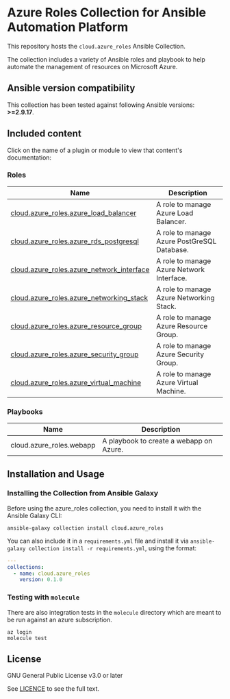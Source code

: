 # Azure Roles Collection for Ansible Automation Platform

This repository hosts the `cloud.azure_roles` Ansible Collection.

The collection includes a variety of Ansible roles and playbook to help automate the management of resources on Microsoft Azure.

<!--start requires_ansible-->
## Ansible version compatibility

This collection has been tested against following Ansible versions: **>=2.9.17**.

## Included content

Click on the name of a plugin or module to view that content's documentation:

<!--start collection content-->
### Roles
Name | Description
--- | ---
[cloud.azure_roles.azure_load_balancer](https://github.com/ansible-collections/cloud.azure_roles/blob/main/roles/azure_load_balancer/README.md)|A role to manage Azure Load Balancer.
[cloud.azure_roles.azure_rds_postgresql](https://github.com/ansible-collections/cloud.azure_roles/blob/main/roles/azure_rds_postgresql/README.md)|A role to manage Azure PostGreSQL Database.
[cloud.azure_roles.azure_network_interface](https://github.com/ansible-collections/cloud.azure_roles/blob/main/roles/azure_network_interface/README.md)|A role to manage Azure Network Interface.
[cloud.azure_roles.azure_networking_stack](https://github.com/ansible-collections/cloud.azure_roles/blob/main/roles/azure_networking_stack/README.md)|A role to manage Azure Networking Stack.
[cloud.azure_roles.azure_resource_group](https://github.com/ansible-collections/cloud.azure_roles/blob/main/roles/azure_resource_group/README.md)|A role to manage Azure Resource Group.
[cloud.azure_roles.azure_security_group](https://github.com/ansible-collections/cloud.azure_roles/blob/main/roles/azure_security_group/README.md)|A role to manage Azure Security Group.
[cloud.azure_roles.azure_virtual_machine](https://github.com/ansible-collections/cloud.azure_roles/blob/main/roles/azure_virtual_machine/README.md)|A role to manage Azure Virtual Machine.


### Playbooks
Name | Description
--- | ---
cloud.azure_roles.webapp|A playbook to create a webapp on Azure.
<!--end collection content-->

## Installation and Usage

### Installing the Collection from Ansible Galaxy

Before using the azure_roles collection, you need to install it with the Ansible Galaxy CLI:

    ansible-galaxy collection install cloud.azure_roles

You can also include it in a `requirements.yml` file and install it via `ansible-galaxy collection install -r requirements.yml`, using the format:

```yaml
---
collections:
  - name: cloud.azure_roles
    version: 0.1.0
```

### Testing with `molecule`

There are also integration tests in the `molecule` directory which are meant to be run against an azure subscription.

    az login
    molecule test

## License

GNU General Public License v3.0 or later

See [LICENCE](https://github.com/ansible-collections/cloud.azure_roles/blob/main/LICENSE) to see the full text.
